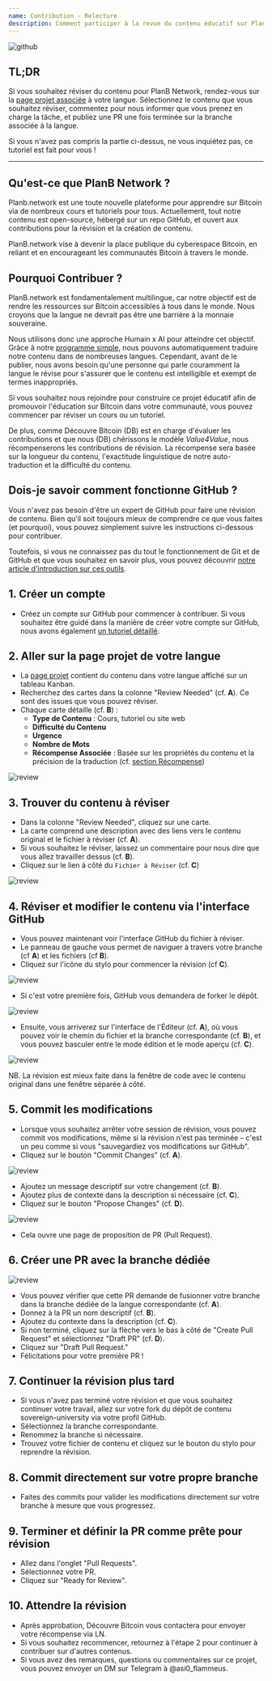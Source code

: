 ```yaml
---
name: Contribution - Relecture
description: Comment participer à la revue du contenu éducatif sur PlanB Network ?
---
```

![github](assets/cover.webp)

## TL;DR 
Si vous souhaitez réviser du contenu pour PlanB Network, rendez-vous sur la [page projet associée](https://github.com/PlanB-Network/bitcoin-educational-content/projects?query=is%3Aopen) à votre langue. Sélectionnez le contenu que vous souhaitez réviser, commentez pour nous informer que vous prenez en charge la tâche, et publiez une PR une fois terminée sur la branche associée à la langue. 

Si vous n'avez pas compris la partie ci-dessus, ne vous inquiétez pas, ce tutoriel est fait pour vous !

---

## Qu'est-ce que PlanB Network ?

Planb.network est une toute nouvelle plateforme pour apprendre sur Bitcoin via de nombreux cours et tutoriels pour tous. Actuellement, tout notre contenu est open-source, hébergé sur un repo GitHub, et ouvert aux contributions pour la révision et la création de contenu.

PlanB.network vise à devenir la place publique du cyberespace Bitcoin, en reliant et en encourageant les communautés Bitcoin à travers le monde.

## Pourquoi Contribuer ?

PlanB.network est fondamentalement multilingue, car notre objectif est de rendre les ressources sur Bitcoin accessibles à tous dans le monde. Nous croyons que la langue ne devrait pas être une barrière à la monnaie souveraine.

Nous utilisons donc une approche Humain x AI pour atteindre cet objectif. Grâce à notre [programme simple](https://github.com/Asi0Flammeus/LLM-Translator), nous pouvons automatiquement traduire notre contenu dans de nombreuses langues. Cependant, avant de le publier, nous avons besoin qu'une personne qui parle couramment la langue le révise pour s'assurer que le contenu est intelligible et exempt de termes inappropriés.

Si vous souhaitez nous rejoindre pour construire ce projet éducatif afin de promouvoir l'éducation sur Bitcoin dans votre communauté, vous pouvez commencer par réviser un cours ou un tutoriel.

De plus, comme Découvre Bitcoin (DB) est en charge d'évaluer les contributions et que nous (DB) chérissons le modèle *Value4Value*, nous récompenserons les contributions de révision. La récompense sera basée sur la longueur du contenu, l'exactitude linguistique de notre auto-traduction et la difficulté du contenu.

## Dois-je savoir comment fonctionne GitHub ?

Vous n'avez pas besoin d'être un expert de GitHub pour faire une révision de contenu.
Bien qu'il soit toujours mieux de comprendre ce que vous faites (et pourquoi), vous pouvez simplement suivre les instructions ci-dessous pour contribuer.

Toutefois, si vous ne connaissez pas du tout le fonctionnement de Git et de GitHub et que vous souhaitez en savoir plus, vous pouvez découvrir [notre article d'introduction sur ces outils](https://planb.network/tutorials/others/basics-of-github). 

## 1. Créer un compte
* Créez un compte sur GitHub pour commencer à contribuer. Si vous souhaitez être guidé dans la manière de créer votre compte sur GitHub, nous avons également [un tutoriel détaillé](https://planb.network/tutorials/others/create-github-account).

## **2. Aller sur la page projet de votre langue**
* La [page projet](https://github.com/PlanB-Network/bitcoin-educational-content/projects?query=is%3Aopen) contient du contenu dans votre langue affiché sur un tableau Kanban.
* Recherchez des cartes dans la colonne "Review Needed" (cf. **A**). Ce sont des issues que vous pouvez réviser.
* Chaque carte détaille (cf. **B**) :
	- **Type de Contenu** : Cours, tutoriel ou site web
	- **Difficulté du Contenu**
	- **Urgence**
	- **Nombre de Mots**
	- **Récompense Associée** : Basée sur les propriétés du contenu et la précision de la traduction (cf. [section Récompense](https://github.com/PlanB-Network/bitcoin-educational-content?tab=readme-ov-file#sat-reward))

![review](assets/1.webp)

## **3. Trouver du contenu à réviser**
* Dans la colonne "Review Needed", cliquez sur une carte.
* La carte comprend une description avec des liens vers le contenu original et le fichier à réviser (cf. **A**).
* Si vous souhaitez le réviser, laissez un commentaire pour nous dire que vous allez travailler dessus (cf. **B**).
* Cliquez sur le lien à côté du `Fichier à Réviser` (cf. **C**)

![review](assets/2.webp)

## **4. Réviser et modifier le contenu via l'interface GitHub**
* Vous pouvez maintenant voir l'interface GitHub du fichier à réviser.
* Le panneau de gauche vous permet de naviguer à travers votre branche (cf **A**) et les fichiers (cf **B**).
* Cliquez sur l'icône du stylo pour commencer la révision (cf **C**).

![review](assets/3.webp)

* Si c'est votre première fois, GitHub vous demandera de forker le dépôt.

![review](assets/4.webp)

* Ensuite, vous arriverez sur l'interface de l'Éditeur (cf. **A**), où vous pouvez voir le chemin du fichier et la branche correspondante (cf. **B**), et vous pouvez basculer entre le mode édition et le mode aperçu (cf. **C**).

![review](assets/5.webp)

NB. La révision est mieux faite dans la fenêtre de code avec le contenu original dans une fenêtre séparée à côté.

## **5. Commit les modifications**

* Lorsque vous souhaitez arrêter votre session de révision, vous pouvez commit vos modifications, même si la révision n'est pas terminée – c'est un peu comme si vous "sauvegardiez vos modifications sur GitHub".
* Cliquez sur le bouton "Commit Changes" (cf. **A**).

![review](assets/6.webp)

* Ajoutez un message descriptif sur votre changement (cf. **B**).
* Ajoutez plus de contexte dans la description si nécessaire (cf. **C**).
* Cliquez sur le bouton "Propose Changes" (cf. **D**).

![review](assets/7.webp)

* Cela ouvre une page de proposition de PR (Pull Request).

## **6. Créer une PR avec la branche dédiée**
![review](assets/8.webp)

* Vous pouvez vérifier que cette PR demande de fusionner votre branche dans la branche dédiée de la langue correspondante (cf. **A**).
* Donnez à la PR un nom descriptif (cf. **B**).
* Ajoutez du contexte dans la description (cf. **C**).
* Si non terminé, cliquez sur la flèche vers le bas à côté de "Create Pull Request" et sélectionnez "Draft PR" (cf. **D**).
* Cliquez sur "Draft Pull Request."
* Félicitations pour votre première PR !

## **7. Continuer la révision plus tard**
* Si vous n'avez pas terminé votre révision et que vous souhaitez continuer votre travail, allez sur votre fork du dépôt de contenu sovereign-university via votre profil GitHub.
* Sélectionnez la branche correspondante.
* Renommez la branche si nécessaire.
* Trouvez votre fichier de contenu et cliquez sur le bouton du stylo pour reprendre la révision.

## **8. Commit directement sur votre propre branche**
* Faites des commits pour valider les modifications directement sur votre branche à mesure que vous progressez.

## **9. Terminer et définir la PR comme prête pour révision**
* Allez dans l'onglet "Pull Requests".
* Sélectionnez votre PR.
* Cliquez sur "Ready for Review".

## 10. Attendre la révision
* Après approbation, Découvre Bitcoin vous contactera pour envoyer votre récompense via LN.
* Si vous souhaitez recommencer, retournez à l'étape 2 pour continuer à contribuer sur d'autres contenus.
* Si vous avez des remarques, questions ou commentaires sur ce projet, vous pouvez envoyer un DM sur Telegram à @asi0_flammeus.
